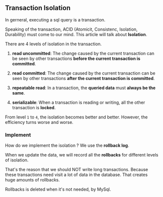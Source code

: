 ## Transaction Isolation

In gerneral, executing a sql query is a transaction.
 
Speaking of the transaction, ACID (Atomicit, Consistenc, Isolation, Durability) must come to our mind. This article will talk about **Isolation**.

There are 4 levels of isolation in the transaction.

1. **read uncommitted**: The change caused by the current transaction can be seen by other transactions **before the current transaction is committed**.

2. **read committed**: The change caused by the current transaction can be seen by other transactions **after the current transaction is committed**.

3. **repeatable read**: In a transaction, the **queried data** must **always be the same**.

4. **serializable**: When a transaction is reading or writing, all the other transaction is **locked**.

From level `1` to `4`, the isolation becomes better and better. However, the efficiency turns worse and worse.

### Implement

How do we implement the isolation ? We use the **rollback log**.

When we update the data, we will record all the **rollbacks** for different levels of isolation.

That's the reason that we should NOT write long transactions. Because these transactions need visit a lot of data in the database. That creates huge amounts of rollbacks.

Rollbacks is deleted when it's not needed, by MySql. 

